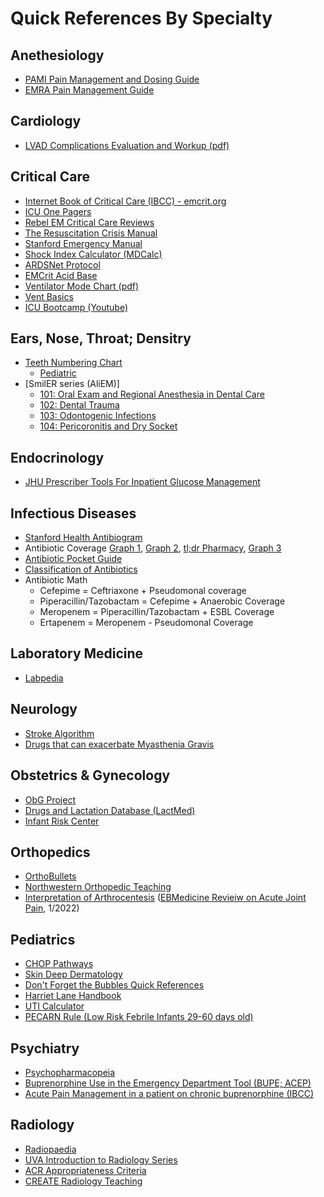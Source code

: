 # Quick References By Specialty

## Anethesiology
- [PAMI Pain Management and Dosing Guide](pdfs/PAMI%20Pain%20Management%20Guide.pdf)
- [EMRA Pain Management Guide](https://www.emra.org/books/pain-management)

## Cardiology
- [LVAD Complications Evaluation and Workup (pdf)](pdfs/LVAD%20Complications.pdf)

## Critical Care
- [Internet Book of Critical Care (IBCC) - emcrit.org](https://emcrit.org/ibcc/toc/)
- [ICU One Pagers](https://onepagericu.com/index)
- [Rebel EM Critical Care Reviews](https://rebelem.com/rebel-reviews/)
- [The Resuscitation Crisis Manual](pdfs/The%20Resuscitation%20Crisis%20Manual%20(v1.01).pdf)
- [Stanford Emergency Manual](pdfs/Stanford%20Emergency%20Manual.pdf)
- [Shock Index Calculator (MDCalc)](https://www.mdcalc.com/calc/1316/shock-index)
- [ARDSNet Protocol](pdfs/ARDSnet%20Protocol.pdf)
- [EMCrit Acid Base](pdf/EMCrit%20Acid%20Based%20Sheet.pdf)
- [Ventilator Mode Chart (pdf)](pdfs/Ventilator%20Mode%20Chart.pdf)
- [Vent Basics](https://ventbasics.com/)
- [ICU Bootcamp (Youtube)](https://www.youtube.com/playlist?list=PLRGsEja6ulHa7V962dgZs_Kifgc4KB5dG)


## Ears, Nose, Throat; Densitry
- [Teeth Numbering Chart](img/tooth_numbering.jpg)
	- [Pediatric](img/pediatric_tooth_numbering.webp)
- [SmilER series (AliEM)]
	- [101: Oral Exam and Regional Anesthesia in Dental Care](https://www.aliem.com/smiler-101/)
	- [102: Dental Trauma](https://www.aliem.com/smiler-102/)
	- [103: Odontogenic Infections](https://www.aliem.com/smiler-103/)
	- [104: Pericoronitis and Dry Socket](https://www.aliem.com/smiler-104/)

## Endocrinology
- [JHU Prescriber Tools For Inpatient Glucose Management](https://livejohnshopkins.sharepoint.com/:b:/s/GlucoseSteeringCommittee/EQSCvNrJu8lFuVgkZB7tt00B3-nsloF0zOvgG8O2hu7eqQ?e=3g9YP9)

## Infectious Diseases

- [Stanford Health Antibiogram](https://web.stanford.edu/~jonc101/tools/Antibiogram/AntibiogramTable.htm)
- Antibiotic Coverage [Graph 1](img/Antibiotic%20Coverage%20Graph%201.png), [Graph 2](pdfs/Antibiotic%20Coverage%20Graph.pdf), [tl;dr Pharmacy](pdfs/tldr_antibiotics_cheatsheet.pdf), [Graph 3](img/Antibiotic%20Coverage%20Graph%202.jpg)
- [Antibiotic Pocket Guide](pdfs/Antibiotic%20Pocket%20Guide.pdf)
- [Classification of Antibiotics](img/Classification%20of%20Antibiotics.png)
- Antibiotic Math
	- Cefepime = Ceftriaxone + Pseudomonal coverage
	- Piperacillin/Tazobactam = Cefepime + Anaerobic Coverage
	- Meropenem = Piperacillin/Tazobactam + ESBL Coverage
	- Ertapenem = Meropenem - Pseudomonal Coverage

## Laboratory Medicine
- [Labpedia](https://labpedia.net/)

## Neurology
- [Stroke Algorithm](img/Stroke%20Algorithm.jpg)
- [Drugs that can exacerbate Myasthenia Gravis](pdfs/papers/Drugs%20that%20Aggravate%20Myasthenia%20Gravis.pdf)

## Obstetrics & Gynecology
- [ObG Project](https://www.obgproject.com/)
- [Drugs and Lactation Database (LactMed)](https://www.ncbi.nlm.nih.gov/books/NBK501922/) 
- [Infant Risk Center](https://www.infantrisk.com/infantrisk-center-resources)

## Orthopedics
- [OrthoBullets](https://www.orthobullets.com/login)
- [Northwestern Orthopedic Teaching](https://www.ortho-teaching.feinberg.northwestern.edu/)
- [Interpretation of Arthrocentesis](img/Interpretation%20of%20Arthrocentesis.png) ([EBMedicine Revieiw on Acute Joint Pain](https://www.ebmedicine.net/topics/musculoskeletal/joint-pain), 1/2022)

## Pediatrics
- [CHOP Pathways](https://www.chop.edu/pathways/)
- [Skin Deep Dermatology](https://dftbskindeep.com/)
- [Don't Forget the Bubbles Quick References](https://dontforgetthebubbles.com/quick-reference/)
- [Harriet Lane Handbook](https://www.unboundmedicine.com/harrietlane/)
- [UTI Calculator](https://uticalc.pitt.edu/)
- [PECARN Rule (Low Risk Febrile Infants 29-60 days old)](https://www.mdcalc.com/pecarn-rule-low-risk-febrile-infants-29-60-days-old)

## Psychiatry
- [Psychopharmacopeia](https://psychopharmacopeia.com/index.php/)
- [Buprenorphine Use in the Emergency Department Tool (BUPE; ACEP)](https://www.acep.org/patient-care/bupe/)
- [Acute Pain Management in a patient on chronic buprenorphine (IBCC)](https://emcrit.org/ibcc/buprenorphine/#acute_pain_management_in_a_patient_on_chronic_buprenorphine)

## Radiology
- [Radiopaedia](https://radiopaedia.org/)
- [UVA Introduction to Radiology Series](https://introductiontoradiology.net/)	
- [ACR Appropriateness Criteria](https://acsearch.acr.org/list)
- [CREATE Radiology Teaching](https://www.create-rad.com/)
